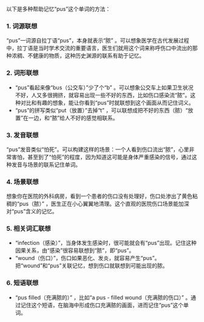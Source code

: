 以下是多种帮助记忆“pus”这个单词的方法：

### 1. 词源联想
“pus”一词源自拉丁语“pus”，本身就表示“脓” 。可以想象医学在古代发展过程中，拉丁语是当时学术交流的重要语言，医生们就用这个词来称呼伤口中流出的那种浓稠、不健康的物质，这种历史渊源的联系有助于记忆。

### 2. 词形联想
 - “pus”看起来像“bus（公交车）”少了个“b” 。可以想象公交车上如果卫生状况不好，人又多很拥挤，就容易出现一些不好的东西，比如伤口感染流“脓”。这种对比和有趣的想象，能让你看到“pus”时就联想到这个画面从而记住词义。
 - “pus”的拼写类似“put（放置）”去掉“t” ，可以联想成把不好的东西（脓）“放置”在一边，和“脓”给人不好的感觉相联系。

### 3. 发音联想
“pus”发音类似“怕死”。可以构建这样的场景：一个人看到伤口流出“脓”，心里非常害怕，甚至到了“怕死”的程度，因为知道这可能是身体严重感染的信号，通过这种发音与场景的联系记住单词。

### 4. 场景联想
想象你在医院的外科病房，看到一个患者的伤口没有处理好，伤口处渗出了黄色粘稠的“pus（脓）” ，医生正在小心翼翼地清理。这个直观的医院伤口场景能加深对“pus”含义的记忆。

### 5. 相关词汇联想
 - “infection（感染）”，当身体发生感染时，很可能就会有“pus”出现。记住这种因果关系，由“感染”很容易联想到“脓”，即“pus”。
 - “wound（伤口）”，伤口如果恶化、发炎，就容易产生“pus”。把“wound”和“pus”关联记忆，想到伤口就联想到可能出现的脓。

### 6. 短语联想
 - “pus filled（充满脓的）” ，比如“a pus - filled wound（充满脓的伤口）” 。通过记住这个短语，在脑海中形成伤口充满脓的画面，进而记住“pus”这个单词。 